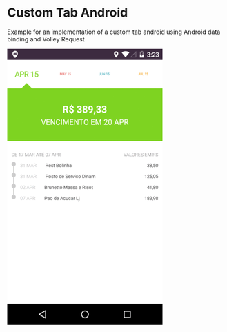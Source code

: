 # Custom Tab Android
Example for an implementation of a custom tab android using Android data binding and Volley Request


![Alt text](/preview/example.gif?raw=true)
